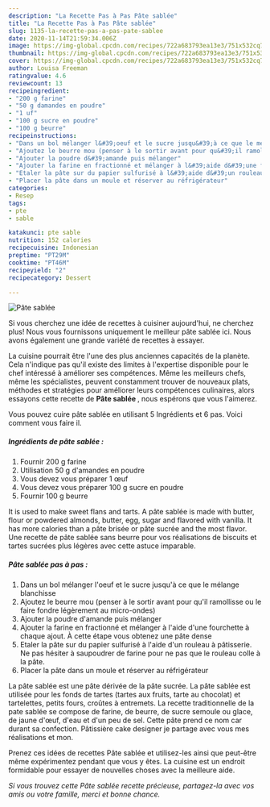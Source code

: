 ```yaml
---
description: "La Recette Pas à Pas Pâte sablée"
title: "La Recette Pas à Pas Pâte sablée"
slug: 1135-la-recette-pas-a-pas-pate-sablee
date: 2020-11-14T21:59:34.006Z
image: https://img-global.cpcdn.com/recipes/722a683793ea13e3/751x532cq70/pate-sablee-photo-principale-de-la-recette.jpg
thumbnail: https://img-global.cpcdn.com/recipes/722a683793ea13e3/751x532cq70/pate-sablee-photo-principale-de-la-recette.jpg
cover: https://img-global.cpcdn.com/recipes/722a683793ea13e3/751x532cq70/pate-sablee-photo-principale-de-la-recette.jpg
author: Louisa Freeman
ratingvalue: 4.6
reviewcount: 13
recipeingredient:
- "200 g farine"
- "50 g damandes en poudre"
- "1 uf"
- "100 g sucre en poudre"
- "100 g beurre"
recipeinstructions:
- "Dans un bol mélanger l&#39;oeuf et le sucre jusqu&#39;à ce que le mélange blanchisse"
- "Ajoutez le beurre mou (penser à le sortir avant pour qu&#39;il ramollisse ou le faire fondre légèrement au micro-ondes)"
- "Ajouter la poudre d&#39;amande puis mélanger"
- "Ajouter la farine en fractionné et mélanger à l&#39;aide d&#39;une fourchette à chaque ajout. À cette étape vous obtenez une pâte dense"
- "Etaler la pâte sur du papier sulfurisé à l&#39;aide d&#39;un rouleau à pâtisserie. Ne pas hésiter à saupoudrer de farine pour ne pas que le rouleau colle à la pâte."
- "Placer la pâte dans un moule et réserver au réfrigérateur"
categories:
- Resep
tags:
- pte
- sable

katakunci: pte sable 
nutrition: 152 calories
recipecuisine: Indonesian
preptime: "PT29M"
cooktime: "PT46M"
recipeyield: "2"
recipecategory: Dessert

---
```



![Pâte sablée](https://img-global.cpcdn.com/recipes/722a683793ea13e3/751x532cq70/pate-sablee-photo-principale-de-la-recette.jpg)

Si vous cherchez une idée de recettes à cuisiner aujourd'hui, ne cherchez plus! Nous vous fournissons uniquement le meilleur pâte sablée ici. Nous avons également une grande variété de recettes à essayer.

La cuisine pourrait être l'une des plus anciennes capacités de la planète. Cela n'indique pas qu'il existe des limites à l'expertise disponible pour le chef intéressé à améliorer ses compétences. Même les meilleurs chefs, même les spécialistes, peuvent constamment trouver de nouveaux plats, méthodes et stratégies pour améliorer leurs compétences culinaires, alors essayons cette recette de <strong> Pâte sablée </strong>, nous espérons que vous l'aimerez.

<!--inarticleads1-->

Vous pouvez cuire pâte sablée en utilisant 5 Ingrédients et 6 pas. Voici comment vous faire il.

##### Ingrédients de pâte sablée :

1. Fournir 200 g farine
1. Utilisation 50 g d&#39;amandes en poudre
1. Vous devez vous préparer 1 œuf
1. Vous devez vous préparer 100 g sucre en poudre
1. Fournir 100 g beurre


It is used to make sweet flans and tarts. A pâte sablée is made with butter, flour or powdered almonds, butter, egg, sugar and flavored with vanilla. It has more calories than a pâte brisée or pâte sucrée and the most flavor. Une recette de pâte sablée sans beurre pour vos réalisations de biscuits et tartes sucrées plus légères avec cette astuce imparable. 

<!--inarticleads2-->

##### Pâte sablée pas à pas :

1. Dans un bol mélanger l&#39;oeuf et le sucre jusqu&#39;à ce que le mélange blanchisse
1. Ajoutez le beurre mou (penser à le sortir avant pour qu&#39;il ramollisse ou le faire fondre légèrement au micro-ondes)
1. Ajouter la poudre d&#39;amande puis mélanger
1. Ajouter la farine en fractionné et mélanger à l&#39;aide d&#39;une fourchette à chaque ajout. À cette étape vous obtenez une pâte dense
1. Etaler la pâte sur du papier sulfurisé à l&#39;aide d&#39;un rouleau à pâtisserie. Ne pas hésiter à saupoudrer de farine pour ne pas que le rouleau colle à la pâte.
1. Placer la pâte dans un moule et réserver au réfrigérateur


La pâte sablée est une pâte dérivée de la pâte sucrée. La pâte sablée est utilisée pour les fonds de tartes (tartes aux fruits, tarte au chocolat) et tartelettes, petits fours, croûtes à entremets. La recette traditionnelle de la pate sablée se compose de farine, de beurre, de sucre semoule ou glace, de jaune d&#39;œuf, d&#39;eau et d&#39;un peu de sel. Cette pâte prend ce nom car durant sa confection. Pâtissière cake designer je partage avec vous mes réalisations et mon. 

<!--inarticleads1-->

<p>
Prenez ces idées de recettes Pâte sablée et utilisez-les ainsi que peut-être même expérimentez pendant que vous y êtes. La cuisine est un endroit formidable pour essayer de nouvelles choses avec la meilleure aide.
</p>

<p>
<i>Si vous trouvez cette Pâte sablée recette précieuse, partagez-la avec vos amis ou votre famille, merci et bonne chance.</i>
</p>
